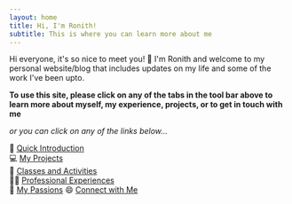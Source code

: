```yaml
---
layout: home
title: Hi, I'm Ronith!
subtitle: This is where you can learn more about me
---
```

Hi everyone, it's so nice to meet you! 👋 I'm Ronith and welcome to my personal website/blog that includes updates on my life and some of the work I've been upto. 

**To use this site, please click on any of the tabs in the tool bar above to learn more about myself, my experience, projects, or to get in touch with me**

*or you can click on any of the links below...*

👋 [Quick Introduction](https://ronithgan.github.io/aboutme/)    
💻 [My Projects](https://ronithgan.github.io/projects/)    
🏫 [Classes and Activities](https://ronithgan.github.io/education/)    
👨‍💼 [Professional Experiences](https://ronithgan.github.io/experience/)     
🧠 [My Passions](https://ronithgan.github.io/passions/)
😄 [Connect with Me](https://ronithgan.github.io/connect/)
